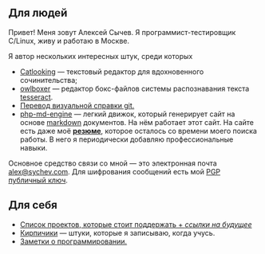 ## Для людей

Привет! Меня зовут Алексей Сычев. Я программист-тестировщик C/Linux, живу и работаю в Москве.

Я автор нескольких интересных штук, среди которых

* [Catlooking](http://catlooking.com/)&nbsp;— текстовый редактор для вдохновенного сочинительства;
* [owlboxer](http://code.google.com/p/owlboxer/)&nbsp;— редактор бокс-файлов системы распознавания текста [tesseract](http://code.google.com/p/tesseract-ocr/).
* [Перевод визуальной справки git.](http://marklodato.github.io/visual-git-guide/index-ru.html)
* [php-md-engine](https://github.com/sychev/md-php-engine)&nbsp;— легкий движок, который генерирует сайт на основе [markdown](http://ru.wikipedia.org/wiki/Markdown) документов. На нём работает этот сайт.
На сайте есть даже моё [__резюме__](cv/), которое осталось со времени моего поиска работы. В него я периодически добавляю профессиональные навыки.

Основное средство связи со мной — это электронная почта [alex@sychev.com](mailto:alex@sychev.com). Для шифрования сообщений есть мой [PGP публичный ключ](Alex-Sychev-alex@sychev.com-(0x2CB916DA).asc).

## Для себя
* [Список проектов, которые стоит поддержать + _ссылки на будущее_](dont-forget-to-donate/)
* [Кирпичики](bricks/) — штуки, которые я записываю, когда учусь.
* [Заметки о программировании.](all-level-programming/)
